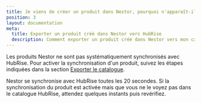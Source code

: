 ```yaml
---
title: Je viens de créer un produit dans Nestor, pourquoi n'apparaît-il pas dans mon catalogue HubRise ?
position: 3
layout: documentation
meta:
  title: Exporter un produit créé dans Nestor vers HubRise
  description: Comment exporter un produit créé dans Nestor vers mon catalogue HubRise.
---
```


Les produits Nestor ne sont pas systématiquement synchronisés avec HubRise. Pour activer la synchronisation d'un produit, suivez les étapes indiquées dans la section [Exporter le catalogue](/apps/nestor/associer-codes-ref#exporter-le-catalogue).

Nestor se synchronise avec HubRise toutes les 20 secondes. Si la synchronisation du produit est activée mais que vous ne le voyez pas dans le catalogue HubRise, attendez quelques instants puis revérifiez.
